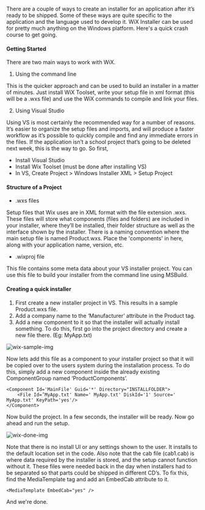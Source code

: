 There are a couple of ways to create an installer for an application after it’s ready to be shipped. Some of these ways are quite specific to the application and the language used to develop it. WiX Installer can be used for pretty much anything on the Windows platform. Here's a quick crash course to get going.



#### Getting Started

There are two main ways to work with WiX.

1. Using the command line

This is the quicker approach and can be used to build an installer in a matter of minutes. Just install WiX Toolset, write your setup file in xml format (this will be a .wxs file) and use the WiX commands to compile and link your files.

2. Using Visual Studio

Using VS is most certainly the recommended way for a number of reasons. It’s easier to organize the setup files and imports, and will produce a faster workflow as it’s possible to quickly compile and find any immediate errors in the files. If the application isn’t a school project that’s going to be deleted next week, this is the way to go. So first,

- Install Visual Studio
- Install Wix Toolset (must be done after installing VS)
- In VS, Create Project > Windows Installer XML > Setup Project





#### Structure of a Project

- .wxs files

Setup files that Wix uses are in XML format with the file extension .wxs. These files will store what components (files and folders) are included in your installer, where they’ll be installed, their folder structure as well as the interface shown by the installer. There is a naming convention where the main setup file is named Product.wxs. Place the 'components' in here, along with your application name, version, etc.

- .wixproj file  

This file contains some meta data about your VS installer project. You can use this file to build your installer from the command line using MSBuild.



#### Creating a quick installer

1. First create a new installer project in VS. This results in a sample Product.wxs file.
2. Add a company name to the ‘Manufacturer’ attribute in the Product tag.
3. Add a new component to it so that the installer will actually install something.
   To do this, first go into the project directory and create a new file there. (Eg: MyApp.txt)

![wix-sample-img](http://uvinw.github.io/assets/images/2016-08-31-wix-sample.png)

Now lets add this file as a component to your installer project so that it will be copied over to the users system during the installation process. To do this, simply add a new component inside the already existing ComponentGroup named ‘ProductComponents’.

```
<Component Id='MainFile' Guid='*' Directory="INSTALLFOLDER">
    <File Id=’MyApp.txt' Name=' MyApp.txt' DiskId='1' Source=' MyApp.txt' KeyPath='yes'/>
</Component>
```

Now build the project. In a few seconds, the installer will be ready. Now go ahead and run the setup.

![wix-done-img](http://uvinw.github.io/assets/images/2016-08-31-wix-done.png)

Note that there is no install UI or any settings shown to the user. It installs to the default location set in the code. Also note that the cab file (cab1.cab) is where data required by the installer is stored, and the setup cannot function without it. These files were needed back in the day when installers had to be separated so that parts could be shipped in different CD’s. To fix this, find the MediaTemplate tag and add an EmbedCab attribute to it.

```
<MediaTemplate EmbedCab="yes" />
```

And we're done.